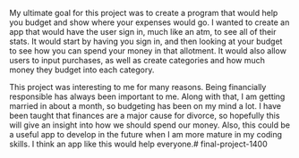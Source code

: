 My ultimate goal for this project was to create a program that would help you budget and show where your expenses would go. I wanted to create an app that would have the user sign in, much like an atm, to see all of their stats. It would start by having you sign in, and then looking at your budget to see how you can spend your money in that allotment. It would also allow users to input purchases, as well as create categories and how much money they budget into each category.

This project was interesting to me for many reasons. Being financially responsible has always been important to me. Along with that, I am getting married in about a month, so budgeting has been on my mind a lot. I have been taught that finances are a major cause for divorce, so hopefully this will give an insight into how we should spend our money. Also, this could be a useful app to develop in the future when I am more mature in my coding skills. I think an app like this would help everyone.# final-project-1400